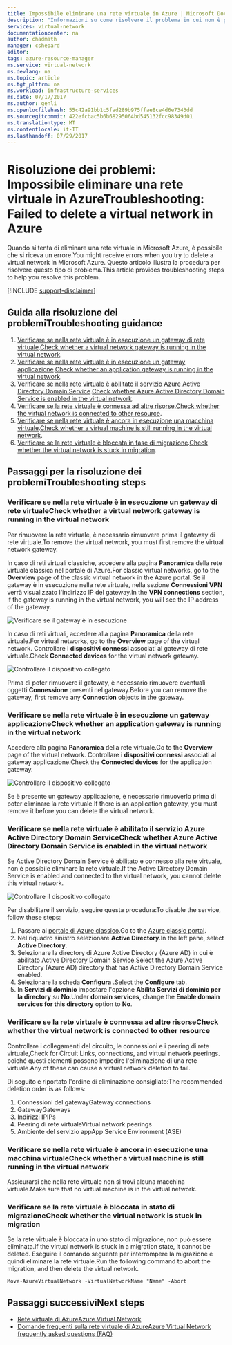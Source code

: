 ```yaml
---
title: Impossibile eliminare una rete virtuale in Azure | Microsoft Docs
description: "Informazioni su come risolvere il problema in cui non è possibile eliminare una rete virtuale in Azure."
services: virtual-network
documentationcenter: na
author: chadmath
manager: cshepard
editor: 
tags: azure-resource-manager
ms.service: virtual-network
ms.devlang: na
ms.topic: article
ms.tgt_pltfrm: na
ms.workload: infrastructure-services
ms.date: 07/17/2017
ms.author: genli
ms.openlocfilehash: 55c42a91bb1c5fad289b975ffae8ce4d6e7343dd
ms.sourcegitcommit: 422efcbac5b6b68295064bd545132fcc98349d01
ms.translationtype: MT
ms.contentlocale: it-IT
ms.lasthandoff: 07/29/2017
---
```

# <a name="troubleshooting-failed-to-delete-a-virtual-network-in-azure"></a><span data-ttu-id="46ef3-103">Risoluzione dei problemi: Impossibile eliminare una rete virtuale in Azure</span><span class="sxs-lookup"><span data-stu-id="46ef3-103">Troubleshooting: Failed to delete a virtual network in Azure</span></span>

<span data-ttu-id="46ef3-104">Quando si tenta di eliminare una rete virtuale in Microsoft Azure, è possibile che si riceva un errore.</span><span class="sxs-lookup"><span data-stu-id="46ef3-104">You might receive errors when you try to delete a virtual network in Microsoft Azure.</span></span> <span data-ttu-id="46ef3-105">Questo articolo illustra la procedura per risolvere questo tipo di problema.</span><span class="sxs-lookup"><span data-stu-id="46ef3-105">This article provides troubleshooting steps to help you resolve this problem.</span></span> 

[!INCLUDE [support-disclaimer](../../includes/support-disclaimer.md)]

## <a name="troubleshooting-guidance"></a><span data-ttu-id="46ef3-106">Guida alla risoluzione dei problemi</span><span class="sxs-lookup"><span data-stu-id="46ef3-106">Troubleshooting guidance</span></span> 

1. <span data-ttu-id="46ef3-107">[Verificare se nella rete virtuale è in esecuzione un gateway di rete virtuale](#check-whether-a-virtual-network-gateway-is-running-in-the-virtual-network).</span><span class="sxs-lookup"><span data-stu-id="46ef3-107">[Check whether a virtual network gateway is running in the virtual network](#check-whether-a-virtual-network-gateway-is-running-in-the-virtual-network).</span></span>
2. <span data-ttu-id="46ef3-108">[Verificare se nella rete virtuale è in esecuzione un gateway applicazione](#check-whether-an-application-gateway-is-running-in-the-virtual-network).</span><span class="sxs-lookup"><span data-stu-id="46ef3-108">[Check whether an application gateway is running in the virtual network](#check-whether-an-application-gateway-is-running-in-the-virtual-network).</span></span>
3. <span data-ttu-id="46ef3-109">[Verificare se nella rete virtuale è abilitato il servizio Azure Active Directory Domain Service](#check-whether-azure-active-directory-domain-service-is-enabled-in-the-virtual-network).</span><span class="sxs-lookup"><span data-stu-id="46ef3-109">[Check whether Azure Active Directory Domain Service is enabled in the virtual network](#check-whether-azure-active-directory-domain-service-is-enabled-in-the-virtual-network).</span></span>
4. <span data-ttu-id="46ef3-110">[Verificare se la rete virtuale è connessa ad altre risorse](#check-whether-the-virtual-network-is-connected-to-other-resource).</span><span class="sxs-lookup"><span data-stu-id="46ef3-110">[Check whether the virtual network is connected to other resource](#check-whether-the-virtual-network-is-connected-to-other-resource).</span></span>
5. <span data-ttu-id="46ef3-111">[Verificare se nella rete virtuale è ancora in esecuzione una macchina virtuale](#check-whether-a-virtual-machine-is-still-running-in-the-virtual-network).</span><span class="sxs-lookup"><span data-stu-id="46ef3-111">[Check whether a virtual machine is still running in the virtual network](#check-whether-a-virtual-machine-is-still-running-in-the-virtual-network).</span></span>
6. <span data-ttu-id="46ef3-112">[Verificare se la rete virtuale è bloccata in fase di migrazione](#check-whether-the-virtual-network-is-stuck-in-migration).</span><span class="sxs-lookup"><span data-stu-id="46ef3-112">[Check whether the virtual network is stuck in migration](#check-whether-the-virtual-network-is-stuck-in-migration).</span></span>

## <a name="troubleshooting-steps"></a><span data-ttu-id="46ef3-113">Passaggi per la risoluzione dei problemi</span><span class="sxs-lookup"><span data-stu-id="46ef3-113">Troubleshooting steps</span></span>

### <a name="check-whether-a-virtual-network-gateway-is-running-in-the-virtual-network"></a><span data-ttu-id="46ef3-114">Verificare se nella rete virtuale è in esecuzione un gateway di rete virtuale</span><span class="sxs-lookup"><span data-stu-id="46ef3-114">Check whether a virtual network gateway is running in the virtual network</span></span>

<span data-ttu-id="46ef3-115">Per rimuovere la rete virtuale, è necessario rimuovere prima il gateway di rete virtuale.</span><span class="sxs-lookup"><span data-stu-id="46ef3-115">To remove the virtual network, you must first remove the virtual network gateway.</span></span>

<span data-ttu-id="46ef3-116">In caso di reti virtuali classiche, accedere alla pagina **Panoramica** della rete virtuale classica nel portale di Azure.</span><span class="sxs-lookup"><span data-stu-id="46ef3-116">For classic virtual networks, go to the **Overview** page of the classic virtual network in the Azure portal.</span></span> <span data-ttu-id="46ef3-117">Se il gateway è in esecuzione nella rete virtuale, nella sezione **Connessioni VPN** verrà visualizzato l'indirizzo IP del gateway.</span><span class="sxs-lookup"><span data-stu-id="46ef3-117">In the **VPN connections** section, if the gateway is running in the virtual network, you will see the IP address of the gateway.</span></span> 

![Verificare se il gateway è in esecuzione](media/virtual-network-troubleshoot-cannot-delete-vnet/classic-gateway.png)

<span data-ttu-id="46ef3-119">In caso di reti virtuali, accedere alla pagina **Panoramica** della rete virtuale.</span><span class="sxs-lookup"><span data-stu-id="46ef3-119">For virtual networks, go to the **Overview** page of the virtual network.</span></span> <span data-ttu-id="46ef3-120">Controllare i **dispositivi connessi** associati al gateway di rete virtuale.</span><span class="sxs-lookup"><span data-stu-id="46ef3-120">Check **Connected devices** for the virtual network gateway.</span></span>

![Controllare il dispositivo collegato](media/virtual-network-troubleshoot-cannot-delete-vnet/vnet-gateway.png)

<span data-ttu-id="46ef3-122">Prima di poter rimuovere il gateway, è necessario rimuovere eventuali oggetti **Connessione** presenti nel gateway.</span><span class="sxs-lookup"><span data-stu-id="46ef3-122">Before you can remove the gateway, first remove any **Connection** objects in the gateway.</span></span> 

### <a name="check-whether-an-application-gateway-is-running-in-the-virtual-network"></a><span data-ttu-id="46ef3-123">Verificare se nella rete virtuale è in esecuzione un gateway applicazione</span><span class="sxs-lookup"><span data-stu-id="46ef3-123">Check whether an application gateway is running in the virtual network</span></span>

<span data-ttu-id="46ef3-124">Accedere alla pagina **Panoramica** della rete virtuale.</span><span class="sxs-lookup"><span data-stu-id="46ef3-124">Go to the **Overview** page of the virtual network.</span></span> <span data-ttu-id="46ef3-125">Controllare i **dispositivi connessi** associati al gateway applicazione.</span><span class="sxs-lookup"><span data-stu-id="46ef3-125">Check the **Connected devices** for the application gateway.</span></span>

![Controllare il dispositivo collegato](media/virtual-network-troubleshoot-cannot-delete-vnet/app-gateway.png)

<span data-ttu-id="46ef3-127">Se è presente un gateway applicazione, è necessario rimuoverlo prima di poter eliminare la rete virtuale.</span><span class="sxs-lookup"><span data-stu-id="46ef3-127">If there is an application gateway, you must remove it before you can delete the virtual network.</span></span>

### <a name="check-whether-azure-active-directory-domain-service-is-enabled-in-the-virtual-network"></a><span data-ttu-id="46ef3-128">Verificare se nella rete virtuale è abilitato il servizio Azure Active Directory Domain Service</span><span class="sxs-lookup"><span data-stu-id="46ef3-128">Check whether Azure Active Directory Domain Service is enabled in the virtual network</span></span>

<span data-ttu-id="46ef3-129">Se Active Directory Domain Service è abilitato e connesso alla rete virtuale, non è possibile eliminare la rete virtuale.</span><span class="sxs-lookup"><span data-stu-id="46ef3-129">If the Active Directory Domain Service is enabled and connected to the virtual network, you cannot delete this virtual network.</span></span> 

![Controllare il dispositivo collegato](media/virtual-network-troubleshoot-cannot-delete-vnet/enable-domain-services.png)

<span data-ttu-id="46ef3-131">Per disabilitare il servizio, seguire questa procedura:</span><span class="sxs-lookup"><span data-stu-id="46ef3-131">To disable the service, follow these steps:</span></span>

1. <span data-ttu-id="46ef3-132">Passare al [portale di Azure classico](https://manage.windowsazure.com).</span><span class="sxs-lookup"><span data-stu-id="46ef3-132">Go to the [Azure classic portal](https://manage.windowsazure.com).</span></span>
2. <span data-ttu-id="46ef3-133">Nel riquadro sinistro selezionare **Active Directory**.</span><span class="sxs-lookup"><span data-stu-id="46ef3-133">In the left pane, select  **Active Directory**.</span></span>
3. <span data-ttu-id="46ef3-134">Selezionare la directory di Azure Active Directory (Azure AD) in cui è abilitato Active Directory Domain Service.</span><span class="sxs-lookup"><span data-stu-id="46ef3-134">Select the Azure Active Directory (Azure AD) directory that has Active Directory Domain Service enabled.</span></span>
4. <span data-ttu-id="46ef3-135">Selezionare la scheda **Configura** .</span><span class="sxs-lookup"><span data-stu-id="46ef3-135">Select the **Configure** tab.</span></span>
5. <span data-ttu-id="46ef3-136">In **Servizi di dominio** impostare l'opzione **Abilita Servizi di dominio per la directory** su **No**.</span><span class="sxs-lookup"><span data-stu-id="46ef3-136">Under **domain services**, change the **Enable domain services for this directory** option to **No**.</span></span>  

### <a name="check-whether-the-virtual-network-is-connected-to-other-resource"></a><span data-ttu-id="46ef3-137">Verificare se la rete virtuale è connessa ad altre risorse</span><span class="sxs-lookup"><span data-stu-id="46ef3-137">Check whether the virtual network is connected to other resource</span></span>

<span data-ttu-id="46ef3-138">Controllare i collegamenti del circuito, le connessioni e i peering di rete virtuale,</span><span class="sxs-lookup"><span data-stu-id="46ef3-138">Check for Circuit Links, connections, and virtual network peerings.</span></span> <span data-ttu-id="46ef3-139">poiché questi elementi possono impedire l'eliminazione di una rete virtuale.</span><span class="sxs-lookup"><span data-stu-id="46ef3-139">Any of these can cause a virtual network deletion to fail.</span></span> 

<span data-ttu-id="46ef3-140">Di seguito è riportato l'ordine di eliminazione consigliato:</span><span class="sxs-lookup"><span data-stu-id="46ef3-140">The recommended deletion order is as follows:</span></span>

1. <span data-ttu-id="46ef3-141">Connessioni del gateway</span><span class="sxs-lookup"><span data-stu-id="46ef3-141">Gateway connections</span></span>
2. <span data-ttu-id="46ef3-142">Gateway</span><span class="sxs-lookup"><span data-stu-id="46ef3-142">Gateways</span></span>
3. <span data-ttu-id="46ef3-143">Indirizzi IP</span><span class="sxs-lookup"><span data-stu-id="46ef3-143">IPs</span></span>
4. <span data-ttu-id="46ef3-144">Peering di rete virtuale</span><span class="sxs-lookup"><span data-stu-id="46ef3-144">Virtual network peerings</span></span>
5. <span data-ttu-id="46ef3-145">Ambiente del servizio app</span><span class="sxs-lookup"><span data-stu-id="46ef3-145">App Service Environment (ASE)</span></span>

### <a name="check-whether-a-virtual-machine-is-still-running-in-the-virtual-network"></a><span data-ttu-id="46ef3-146">Verificare se nella rete virtuale è ancora in esecuzione una macchina virtuale</span><span class="sxs-lookup"><span data-stu-id="46ef3-146">Check whether a virtual machine is still running in the virtual network</span></span>

<span data-ttu-id="46ef3-147">Assicurarsi che nella rete virtuale non si trovi alcuna macchina virtuale.</span><span class="sxs-lookup"><span data-stu-id="46ef3-147">Make sure that no virtual machine is in the virtual network.</span></span>

### <a name="check-whether-the-virtual-network-is-stuck-in-migration"></a><span data-ttu-id="46ef3-148">Verificare se la rete virtuale è bloccata in stato di migrazione</span><span class="sxs-lookup"><span data-stu-id="46ef3-148">Check whether the virtual network is stuck in migration</span></span>

<span data-ttu-id="46ef3-149">Se la rete virtuale è bloccata in uno stato di migrazione, non può essere eliminata.</span><span class="sxs-lookup"><span data-stu-id="46ef3-149">If the virtual network is stuck in a migration state, it cannot be deleted.</span></span> <span data-ttu-id="46ef3-150">Eseguire il comando seguente per interrompere la migrazione e quindi eliminare la rete virtuale.</span><span class="sxs-lookup"><span data-stu-id="46ef3-150">Run the following command to abort the migration, and then delete the virtual network.</span></span>

    Move-AzureVirtualNetwork -VirtualNetworkName "Name" -Abort

## <a name="next-steps"></a><span data-ttu-id="46ef3-151">Passaggi successivi</span><span class="sxs-lookup"><span data-stu-id="46ef3-151">Next steps</span></span>

- [<span data-ttu-id="46ef3-152">Rete virtuale di Azure</span><span class="sxs-lookup"><span data-stu-id="46ef3-152">Azure Virtual Network</span></span>](virtual-networks-overview.md)
- [<span data-ttu-id="46ef3-153">Domande frequenti sulla rete virtuale di Azure</span><span class="sxs-lookup"><span data-stu-id="46ef3-153">Azure Virtual Network frequently asked questions (FAQ)</span></span>](virtual-networks-faq.md)